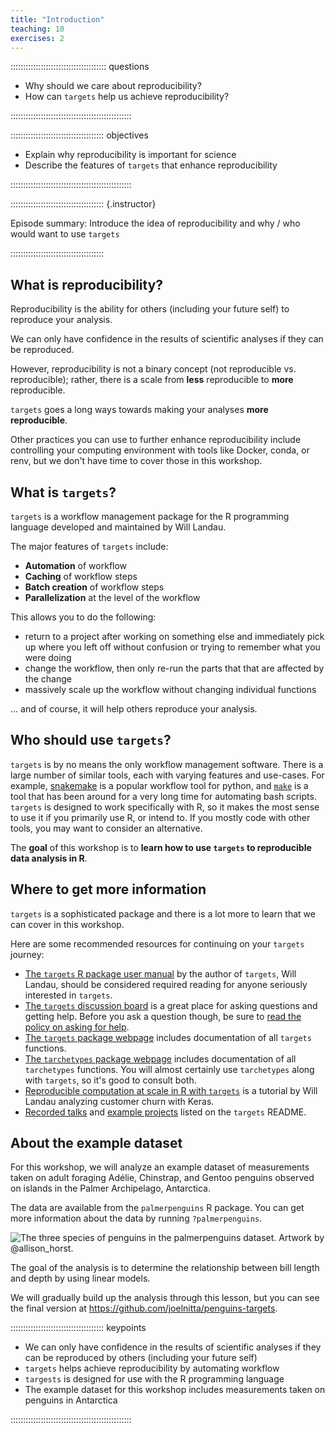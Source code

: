 ```yaml
---
title: "Introduction"
teaching: 10
exercises: 2
---
```


:::::::::::::::::::::::::::::::::::::: questions 

- Why should we care about reproducibility?
- How can `targets` help us achieve reproducibility?

::::::::::::::::::::::::::::::::::::::::::::::::

::::::::::::::::::::::::::::::::::::: objectives

- Explain why reproducibility is important for science
- Describe the features of `targets` that enhance reproducibility

::::::::::::::::::::::::::::::::::::::::::::::::

::::::::::::::::::::::::::::::::::::: {.instructor}

Episode summary: Introduce the idea of reproducibility and why / who would want to use `targets`

:::::::::::::::::::::::::::::::::::::

## What is reproducibility?

Reproducibility is the ability for others (including your future self) to reproduce your analysis.

We can only have confidence in the results of scientific analyses if they can be reproduced.

However, reproducibility is not a binary concept (not reproducible vs. reproducible); rather, there is a scale from **less** reproducible to **more** reproducible.

`targets` goes a long ways towards making your analyses **more reproducible**.

Other practices you can use to further enhance reproducibility include controlling your computing environment with tools like Docker, conda, or renv, but we don't have time to cover those in this workshop.

## What is `targets`?

`targets` is a workflow management package for the R programming language developed and maintained by Will Landau.

The major features of `targets` include:

- **Automation** of workflow
- **Caching** of workflow steps
- **Batch creation** of workflow steps
- **Parallelization** at the level of the workflow

This allows you to do the following:

- return to a project after working on something else and immediately pick up where you left off without confusion or trying to remember what you were doing
- change the workflow, then only re-run the parts that that are affected by the change
- massively scale up the workflow without changing individual functions

... and of course, it will help others reproduce your analysis.

## Who should use `targets`?

`targets` is by no means the only workflow management software.
There is a large number of similar tools, each with varying features and use-cases.
For example, [snakemake](https://snakemake.readthedocs.io/en/stable/) is a popular workflow tool for python, and [`make`](https://www.gnu.org/software/make/) is a tool that has been around for a very long time for automating bash scripts.
`targets` is designed to work specifically with R, so it makes the most sense to use it if you primarily use R, or intend to.
If you mostly code with other tools, you may want to consider an alternative.

The **goal** of this workshop is to **learn how to use `targets` to reproducible data analysis in R**.

## Where to get more information

`targets` is a sophisticated package and there is a lot more to learn that we can cover in this workshop.

Here are some recommended resources for continuing on your `targets` journey:

- [The `targets` R package user manual](https://books.ropensci.org/targets/) by the author of `targets`, Will Landau, should be considered required reading for anyone seriously interested in `targets`.
- [The `targets` discussion board](https://github.com/ropensci/targets/discussions) is a great place for asking questions and getting help. Before you ask a question though, be sure to [read the policy on asking for help](https://books.ropensci.org/targets/help.html).
- [The `targets` package webpage](https://docs.ropensci.org/targets/) includes documentation of all `targets` functions.
- [The `tarchetypes` package webpage](https://docs.ropensci.org/tarchetypes/) includes documentation of all `tarchetypes` functions. You will almost certainly use `tarchetypes` along with `targets`, so it's good to consult both.
- [Reproducible computation at scale in R with `targets`](https://github.com/wlandau/targets-tutorial) is a tutorial by Will Landau analyzing customer churn with Keras.
- [Recorded talks](https://github.com/ropensci/targets#recorded-talks) and [example projects](https://github.com/ropensci/targets#example-projects) listed on the `targets` README.

## About the example dataset

For this workshop, we will analyze an example dataset of measurements taken on adult foraging Adélie, Chinstrap, and Gentoo penguins observed on islands in the Palmer Archipelago, Antarctica.

The data are available from the `palmerpenguins` R package. You can get more information about the data by running `?palmerpenguins`.

![The three species of penguins in the `palmerpenguins` dataset. Artwork by @allison_horst.](https://allisonhorst.github.io/palmerpenguins/reference/figures/lter_penguins.png)

The goal of the analysis is to determine the relationship between bill length and depth by using linear models.

We will gradually build up the analysis through this lesson, but you can see the final version at <https://github.com/joelnitta/penguins-targets>.

::::::::::::::::::::::::::::::::::::: keypoints 

- We can only have confidence in the results of scientific analyses if they can be reproduced by others (including your future self)
- `targets` helps achieve reproducibility by automating workflow
- `targests` is designed for use with the R programming language
- The example dataset for this workshop includes measurements taken on penguins in Antarctica

::::::::::::::::::::::::::::::::::::::::::::::::
